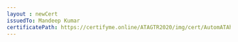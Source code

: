 ```yaml
--- 
layout : newCert 
issuedTo: Mandeep Kumar 
certificatePath: https://certifyme.online/ATAGTR2020/img/cert/AutomATAhon/MandeepKumar_68c06.png
--- 
```

